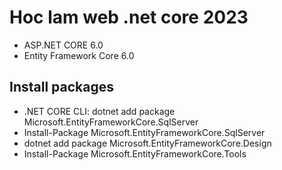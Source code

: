 # Hoc lam web .net core 2023
- ASP.NET CORE 6.0
- Entity Framework Core 6.0
## Install packages
- .NET CORE CLI: dotnet add package Microsoft.EntityFrameworkCore.SqlServer
- Install-Package Microsoft.EntityFrameworkCore.SqlServer
- dotnet add package Microsoft.EntityFrameworkCore.Design
- Install-Package Microsoft.EntityFrameworkCore.Tools